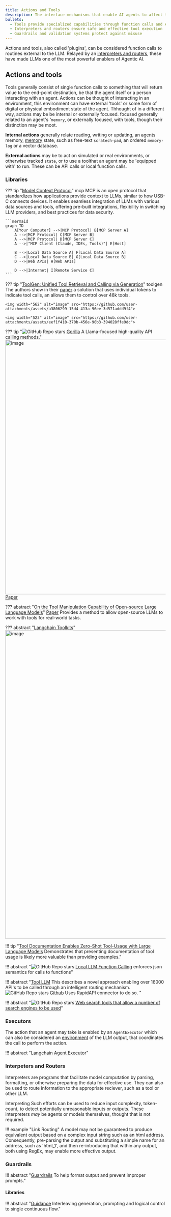 ```yaml
---
title: Actions and Tools
description: The interface mechanisms that enable AI agents to affect their environment
bullets:
  - Tools provide specialized capabilities through function calls and APIs
  - Interpreters and routers ensure safe and effective tool execution
  - Guardrails and validation systems protect against misuse
---
```


Actions and tools, also called 'plugins', can be considered function calls to routines external to the LLM. Relayed by an [interpreters and routers](#interpeters-and), these have made LLMs one of the most powerful enablers of Agentic AI. 

## Actions and tools

Tools generally consist of single function calls to something that will return value to the end-point destination, be that the agent itself or a person interacting with an agent.
Actions can be thought of interacting in an environment, this environment can have external 'tools' or some form of digital or physical embodiment state of the agent. Thhought of in a different way, actions may be be internal or externally focused.  focused generally related to an agent's '`memory`, or externally focused, with tools, though their distinction may be moot.

**Internal actions** generally relate reading, writing or updating, an agents memory, [memory](./memory.md) state, such as free-text `scratech-pad`, an ordered `memory-log` or a vector database.

**External actions** may be to act on simulated or real environments, or otherwise tracked `state`, or to use a toolthat an agent may be 'equipped with' to run. These can be API calls or local function calls.



### Libraries

??? tip "[Model Context Protocol](https://modelcontextprotocol.io/introduction)" mcp
    MCP is an open protocol that standardizes how applications provide context to LLMs, similar to how USB-C connects devices. It enables seamless integration of LLMs with various data sources and tools, offering pre-built integrations, flexibility in switching LLM providers, and best practices for data security.
    
    ```mermaid
    graph TD
        A[Your Computer] -->|MCP Protocol| B[MCP Server A]
        A -->|MCP Protocol| C[MCP Server B]
        A -->|MCP Protocol| D[MCP Server C]
        A -->|"MCP Client (Claude, IDEs, Tools)"| E[Host]
        
        B -->|Local Data Source A| F[Local Data Source A]
        C -->|Local Data Source B| G[Local Data Source B]
        D -->|Web APIs| H[Web APIs]
        
        D -->|Internet| I[Remote Service C]
    ```


??? tip "[ToolGen: Unified Tool Retrieval and Calling via Generation](https://github.com/Reason-Wang/ToolGen?tab=readme-ov-file)" toolgen
    The authors show in their [paper](https://arxiv.org/pdf/2410.03439) a solution that uses individual tokens to indicate tool calls, an allows them to control over 48k tools. 
    
    <img width="562" alt="image" src="https://github.com/user-attachments/assets/a3806299-15d4-413a-96ee-3d571addd9f4">

    <img width="523" alt="image" src="https://github.com/user-attachments/assets/eef1f410-370b-456e-90b3-394028ffe9dc">



??? tip "![GitHub Repo stars](https://badgen.net/github/stars/ShishirPatil/gorilla) [Gorilla](https://github.com/ShishirPatil/gorilla) A Llama-focused high-quality API calling methods."
    <img width="801" alt="image" src="https://github.com/ianderrington/genai/assets/76016868/631a7023-0b14-4a55-9993-2d49bb3b81d2">
    [Paper](https://arxiv.org/abs/2305.15334)



??? abstract "[On the Tool Manipulation Capability of Open-source Large Language Models](https://github.com/sambanova/toolbench/tree/main)"
    [Paper](https://arxiv.org/pdf/2305.16504.pdf)
    Provides a method to allow open-source LLMs to work with tools for real-world tasks.


??? abstract "[Langchain Toolkits](https://github.com/langchain-ai/langchain/tree/b786335dd10902489f87a536ee074d747b6df370/libs/langchain/langchain/agents/agent_toolkits)"
    <img width="971" alt="image" src="https://github.com/ianderrington/genai/assets/76016868/65e22011-f815-4f19-8d78-24bc2c731b08">



!!! tip "[Tool Documentation Enables Zero-Shot Tool-Usage with Large Language Models](https://arxiv.org/pdf/2308.00675.pdf) Demonstrates that presenting documentation of tool usage is likely more valuable than providing examples."

!!! abstract "![GitHub Repo stars](https://badgen.net/github/stars/rizerphe/local-llm-function-calling) [Local LLM Function Calling](https://github.com/rizerphe/local-llm-function-calling) enforces json semantics for calls to functions"

!!! abstract "[Tool LLM](https://huggingface.co/papers/2307.16789) This describes a novel approach enabling over 16000 API's to be called through an intelligent routing mechanism. ![GitHub Repo stars](https://badgen.net/github/stars/OpenBMB/ToolBench) [Github](https://github.com/OpenBMB/ToolBench) Uses RapidAPI connector to do so. "

!!! abstract "![GitHub Repo stars](https://badgen.net/github/stars/ZubinGou/llm-agent-web-tools) [Web search tools that allow a number of search engines to be used](https://github.com/ZubinGou/llm-agent-web-tools)"


### Executors

The action that an agent may take is enabled by an `AgentExecutor` which can also be considered an [environment](./environments.md) of the LLM output, that coordinates the call to perform the action.

!!! abstract "[Langchain Agent Executor](https://github.com/langchain-ai/langchain/blob/b786335dd10902489f87a536ee074d747b6df370/libs/langchain/langchain/agents/agent.py#L637)"

###  Interpeters and Routers

Interpreters are programs that facilitate model computation by parsing, formatting, or otherwise preparing the data for effective use. They can also be used to route information to the appropriate reciever, such as a tool or other LLM. 

Interpreting Such efforts can be used to reduce input complexity, token-count, to detect potentially unreasonable inputs or outputs. These interpreters _may_ be agents or models themselves, thought that is not required.

!!! example "Link Routing"
    A model may not be guaranteed to produce equivalent output based on a complex input string such as an html address. Consequently, pre-parsing the output and substituting a simple name for an address, such as 'html_1', and then re-introducing that within any output, both using RegEx, may enable more effective output.


### Guardrails
!!! abstract "[Guardrails](https://shreyar.github.io/guardrails/) To help format output and prevent improper prompts."

#### Libraries


!!! abstract "️[Guidance](https://github.com/microsoft/guidance/) Interleaving generation, prompting and logical control to single  continuous flow."



